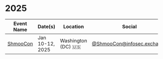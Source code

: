 # 2025

| Event Name | Date(s) | Location | Social | Free
| ---------- | ------- | -------- | ------- | :--------:
| [ShmooCon](https://shmoocon.org/) | Jan 10-12, 2025 | Washington (DC) :us: | [@ShmooCon@infosec.exchange](https://infosec.exchange/@ShmooCon) | N
